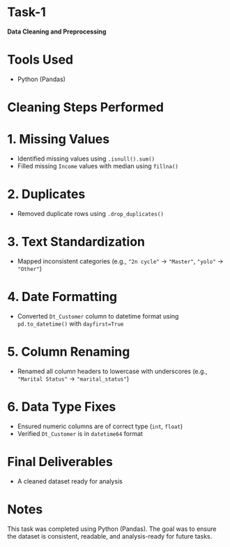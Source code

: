 # Task-1
**Data Cleaning and Preprocessing**

# Tools Used
- Python (Pandas)

# Cleaning Steps Performed

# 1. Missing Values
- Identified missing values using `.isnull().sum()`
- Filled missing `Income` values with median using `fillna()`

# 2. Duplicates
- Removed duplicate rows using `.drop_duplicates()`

# 3. Text Standardization
- Mapped inconsistent categories (e.g., `"2n cycle"` → `"Master"`, `"yolo"` → `"Other"`)

# 4. Date Formatting
- Converted `Dt_Customer` column to datetime format using `pd.to_datetime()` with `dayfirst=True`

# 5. Column Renaming
- Renamed all column headers to lowercase with underscores (e.g., `"Marital Status"` → `"marital_status"`)

# 6. Data Type Fixes
- Ensured numeric columns are of correct type (`int`, `float`)
- Verified `Dt_Customer` is in `datetime64` format

# Final Deliverables
- A cleaned dataset ready for analysis

# Notes
This task was completed using  Python (Pandas). The goal was to ensure the dataset is consistent, readable, and analysis-ready for future tasks.
